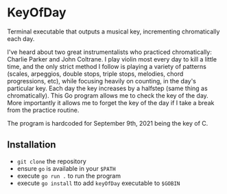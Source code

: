 # KeyOfDay

Terminal executable that outputs a musical key, incrementing chromatically each day.

I've heard about two great instrumentalists who practiced chromatically: Charlie Parker and John Coltrane. I play violin most every day to kill a little time, and the only strict method I follow is playing a variety of patterns (scales, arpeggios, double stops, triple stops, melodies, chord progressions, etc), while focusing heavily on counting, in the day's particular key. Each day the key increases by a halfstep (same thing as chromatically). This Go program allows me to check the key of the day. More importantly it allows me to forget the key of the day if I take a break from the practice routine.

The program is hardcoded for September 9th, 2021 being the key of C.

## Installation
* `git clone` the repository
* ensure `go` is available in your `$PATH`
* execute `go run .` to run the program
* execute `go install` tto add `keyOfDay` executable to `$GOBIN`
